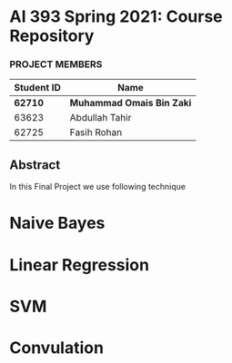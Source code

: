 # AI 393 Spring 2021: Course Repository

### PROJECT MEMBERS
Student ID | Name
------------ | -------------
**62710** | **Muhammad Omais Bin Zaki** 
63623 | Abdullah Tahir
62725 | Fasih Rohan


## Abstract
In this Final Project we use following technique


# Naive Bayes

# Linear Regression


# SVM

# Convulation





